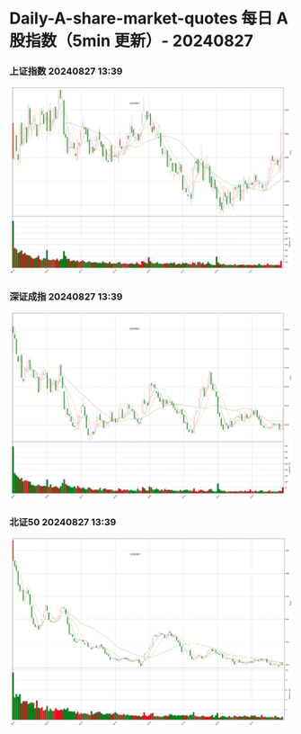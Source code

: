 
# Daily-A-share-market-quotes 每日 A 股指数（5min 更新）- 20240827

### 上证指数 20240827 13:39
![](./fig/2024/8/20240827-sh000001.png)

### 深证成指 20240827 13:39
![](./fig/2024/8/20240827-sz399001.png)

### 北证50 20240827 13:39
![](./fig/2024/8/20240827-bj899050.png)

